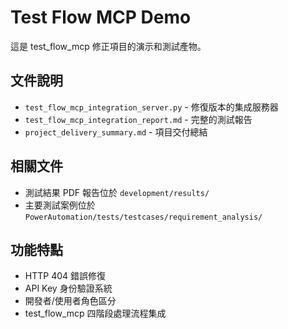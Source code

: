 # Test Flow MCP Demo

這是 test_flow_mcp 修正項目的演示和測試產物。

## 文件說明

- `test_flow_mcp_integration_server.py` - 修復版本的集成服務器
- `test_flow_mcp_integration_report.md` - 完整的測試報告
- `project_delivery_summary.md` - 項目交付總結

## 相關文件

- 測試結果 PDF 報告位於 `development/results/`
- 主要測試案例位於 `PowerAutomation/tests/testcases/requirement_analysis/`

## 功能特點

- HTTP 404 錯誤修復
- API Key 身份驗證系統
- 開發者/使用者角色區分
- test_flow_mcp 四階段處理流程集成
